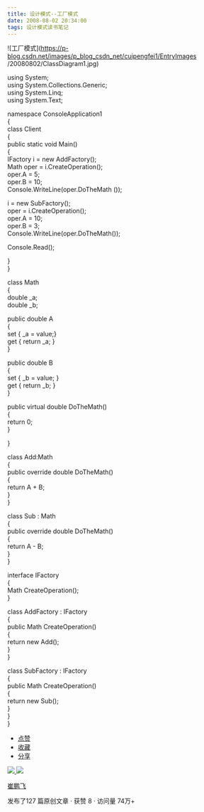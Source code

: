 ```yaml
---
title: 设计模式--工厂模式
date: 2008-08-02 20:34:00
tags: 设计模式读书笔记
---
```

![工厂模式](https://p-blog.csdn.net/images/p_blog_csdn_net/cuipengfei1/EntryImages
/20080802/ClassDiagram1.jpg)

using System;  
using System.Collections.Generic;  
using System.Linq;  
using System.Text;

namespace ConsoleApplication1  
{  
class Client  
{  
public static void Main()  
{  
IFactory i = new AddFactory();  
Math oper = i.CreateOperation();  
oper.A = 5;  
oper.B = 10;  
Console.WriteLine(oper.DoTheMath ());

i = new SubFactory();  
oper = i.CreateOperation();  
oper.A = 10;  
oper.B = 3;  
Console.WriteLine(oper.DoTheMath());

Console.Read();

}  
}

class Math  
{  
double _a;  
double _b;

public double A  
{  
set { _a = value;}  
get { return _a; }  
}

public double B  
{  
set { _b = value; }  
get { return _b; }  
}

public virtual double DoTheMath()  
{  
return 0;  
}  
  
}

class Add:Math  
{  
public override double DoTheMath()  
{  
return A + B;  
}  
}

class Sub : Math  
{  
public override double DoTheMath()  
{  
return A - B;  
}  
}

interface IFactory  
{  
Math CreateOperation();  
}

class AddFactory : IFactory  
{  
public Math CreateOperation()  
{  
return new Add();  
}  
}

class SubFactory : IFactory  
{  
public Math CreateOperation()  
{  
return new Sub();  
}  
}  
}  

  * [ 点赞  ](javascript:;)
  * [ 收藏  ](javascript:;)
  * [ 分享 ](javascript:;)

[ ![](https://profile.csdnimg.cn/5/2/5/3_cuipengfei1)
![](https://g.csdnimg.cn/static/user-reg-year/1x/11.png)
](https://blog.csdn.net/cuipengfei1)

[ 崔鹏飞 ](https://blog.csdn.net/cuipengfei1)

发布了127 篇原创文章  ·  获赞 8  ·  访问量 74万+

